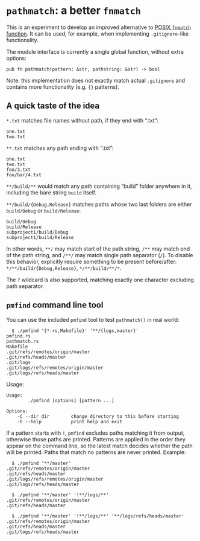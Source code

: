 `pathmatch`: a better `fnmatch`
====

This is an experiment to develop an improved alternative to [POSIX `fnmatch` function](http://pubs.opengroup.org/onlinepubs/9699919799/functions/fnmatch.html). It can be used, for example, when implementing `.gitignore`-like functionality.

The module interface is currently a single global function, without extra options:

    pub fn pathmatch(pattern: &str, pathstring: &str) -> bool

Note: this implementation does not exactly match actual `.gitignore` and contains more functionality (e.g. `{}` patterns).

A quick taste of the idea
----

`*.txt` matches file names without path, if they end with “.txt”:

    one.txt
    two.txt

`**.txt` matches any path ending with “.txt”:

    one.txt
    two.txt
    foo/3.txt
    foo/bar/4.txt

`**/build/**` would match any path containing “build” folder anywhere in it, including the bare string `build` itself.

`**/build/{Debug,Release}` matches paths whose two last folders are either `build/Debug` or `build/Release`:

    build/Debug
    build/Release
    subproject1/build/Debug
    subproject1/build/Release

In other words, `**/` may match start of the path string, `/**` may match end of the path string, and `/**/` may match single path separator (`/`). To disable this behavior, explicitly require something to be present before/after: `*/**/build/{Debug,Release}`, `*/**/build/**/*`.

The `?` wildcard is also supported, matching exactly one character excluding path separator.

`pmfind` command line tool
----

You can use the included `pmfind` tool to test `pathmatch()` in real world:

      $ ./pmfind '{*.rs,Makefile}' '**/{logs,master}'
    pmfind.rs
    pathmatch.rs
    Makefile
    .git/refs/remotes/origin/master
    .git/refs/heads/master
    .git/logs
    .git/logs/refs/remotes/origin/master
    .git/logs/refs/heads/master

Usage:

    Usage:
            ./pmfind [options] [pattern ...]

    Options:
        -C --dir dir        change directory to this before starting
        -h --help           print help and exit

If a pattern starts with `!`, `pmfind` excludes paths matching it from output, otherwise those paths are printed. Patterns are applied in the order they appear on the command line, so the latest match decides whether the path will be printed. Paths that match no patterns are never printed. Example:

      $ ./pmfind '**/master'
    .git/refs/remotes/origin/master
    .git/refs/heads/master
    .git/logs/refs/remotes/origin/master
    .git/logs/refs/heads/master

      $ ./pmfind '**/master' '!**/logs/**'
    .git/refs/remotes/origin/master
    .git/refs/heads/master

      $ ./pmfind '**/master' '!**/logs/**' '**/logs/refs/heads/master'
    .git/refs/remotes/origin/master
    .git/refs/heads/master
    .git/logs/refs/heads/master

